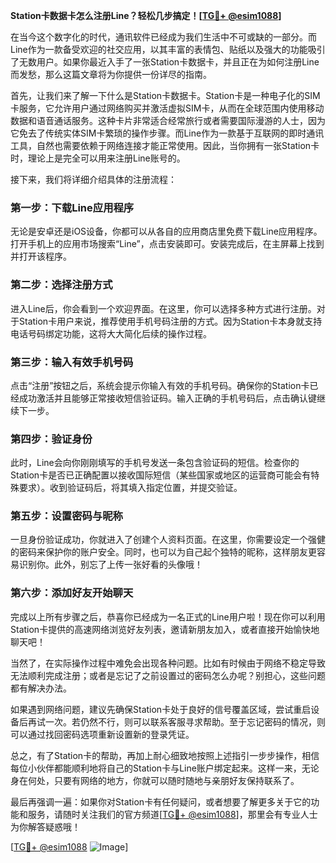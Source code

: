 **Station卡数据卡怎么注册Line？轻松几步搞定！[[TG💪+ @esim1088](https://t.me/s/esim1088)]**

在当今这个数字化的时代，通讯软件已经成为我们生活中不可或缺的一部分。而Line作为一款备受欢迎的社交应用，以其丰富的表情包、贴纸以及强大的功能吸引了无数用户。如果你最近入手了一张Station卡数据卡，并且正在为如何注册Line而发愁，那么这篇文章将为你提供一份详尽的指南。

首先，让我们来了解一下什么是Station卡数据卡。Station卡是一种电子化的SIM卡服务，它允许用户通过网络购买并激活虚拟SIM卡，从而在全球范围内使用移动数据和语音通话服务。这种卡片非常适合经常旅行或者需要国际漫游的人士，因为它免去了传统实体SIM卡繁琐的操作步骤。而Line作为一款基于互联网的即时通讯工具，自然也需要依赖于网络连接才能正常使用。因此，当你拥有一张Station卡时，理论上是完全可以用来注册Line账号的。

接下来，我们将详细介绍具体的注册流程：

### 第一步：下载Line应用程序
无论是安卓还是iOS设备，你都可以从各自的应用商店里免费下载Line应用程序。打开手机上的应用市场搜索“Line”，点击安装即可。安装完成后，在主屏幕上找到并打开该程序。

### 第二步：选择注册方式
进入Line后，你会看到一个欢迎界面。在这里，你可以选择多种方式进行注册。对于Station卡用户来说，推荐使用手机号码注册的方式。因为Station卡本身就支持电话号码绑定功能，这将大大简化后续的操作过程。

### 第三步：输入有效手机号码
点击“注册”按钮之后，系统会提示你输入有效的手机号码。确保你的Station卡已经成功激活并且能够正常接收短信验证码。输入正确的手机号码后，点击确认键继续下一步。

### 第四步：验证身份
此时，Line会向你刚刚填写的手机号发送一条包含验证码的短信。检查你的Station卡是否已正确配置以接收国际短信（某些国家或地区的运营商可能会有特殊要求）。收到验证码后，将其填入指定位置，并提交验证。

### 第五步：设置密码与昵称
一旦身份验证成功，你就进入了创建个人资料页面。在这里，你需要设定一个强健的密码来保护你的账户安全。同时，也可以为自己起个独特的昵称，这样朋友更容易识别你。此外，别忘了上传一张好看的头像哦！

### 第六步：添加好友开始聊天
完成以上所有步骤之后，恭喜你已经成为一名正式的Line用户啦！现在你可以利用Station卡提供的高速网络浏览好友列表，邀请新朋友加入，或者直接开始愉快地聊天吧！

当然了，在实际操作过程中难免会出现各种问题。比如有时候由于网络不稳定导致无法顺利完成注册；或者是忘记了之前设置过的密码怎么办呢？别担心，这些问题都有解决办法。

如果遇到网络问题，建议先确保Station卡处于良好的信号覆盖区域，尝试重启设备后再试一次。若仍然不行，则可以联系客服寻求帮助。至于忘记密码的情况，则可以通过找回密码选项重新设置新的登录凭证。

总之，有了Station卡的帮助，再加上耐心细致地按照上述指引一步步操作，相信每位小伙伴都能顺利地将自己的Station卡与Line账户绑定起来。这样一来，无论身在何处，只要有网络的地方，你就可以随时随地与亲朋好友保持联系了。

最后再强调一遍：如果你对Station卡有任何疑问，或者想要了解更多关于它的功能和服务，请随时关注我们的官方频道[[TG💪+ @esim1088](https://t.me/s/esim1088)]，那里会有专业人士为你解答疑惑哦！

[[TG💪+ @esim1088](https://t.me/s/esim1088) ![Image](https://i.postimg.cc/4NQfJmqS/Snipaste-2025-05-13-00-14-12.png)]